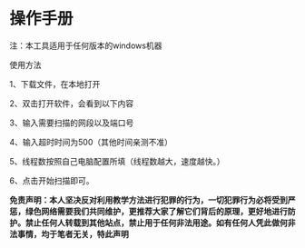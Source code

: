 # 操作手册

注：本工具适用于任何版本的windows机器

使用方法

1、下载文件，在本地打开


2、双击打开软件，会看到以下内容


3、输入需要扫描的网段以及端口号

4、输入超时时间为500（其他时间亲测不准）

5、线程数按照自己电脑配置所填（线程数越大，速度越快。）

6、点击开始扫描即可。

**免责声明：本人坚决反对利用教学方法进行犯罪的行为，一切犯罪行为必将受到严惩，绿色网络需要我们共同维护，更推荐大家了解它们背后的原理，更好地进行防护。禁止任何人转载到其他站点，禁止用于任何非法用途。如有任何人凭此做何非法事情，均于笔者无关，特此声明**

